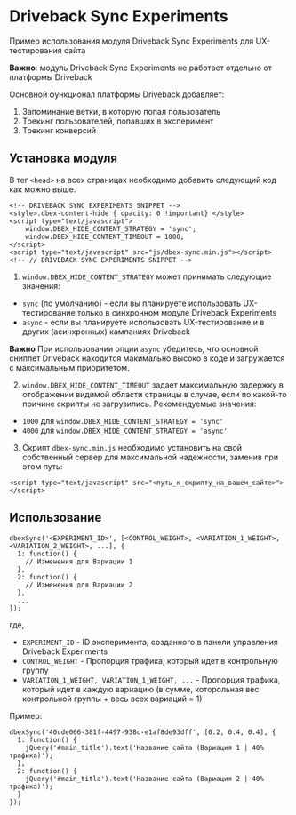 # Driveback Sync Experiments
Пример использования модуля Driveback Sync Experiments для UX-тестирования сайта

**Важно**: модуль Driveback Sync Experiments не работает отдельно от платформы Driveback

Основной функционал платформы Driveback добавляет:
1. Запоминание ветки, в которую попал пользователь
2. Трекинг пользователей, попавших в эксперимент
3. Трекинг конверсий

## Установка модуля

В тег `<head>` на всех страницах необходимо добавить следующий код как можно выше.

```
<!-- DRIVEBACK SYNC EXPERIMENTS SNIPPET -->
<style>.dbex-content-hide { opacity: 0 !important} </style>
<script type="text/javascript">
    window.DBEX_HIDE_CONTENT_STRATEGY = 'sync';
    window.DBEX_HIDE_CONTENT_TIMEOUT = 1000;
</script>
<script type="text/javascript" src="js/dbex-sync.min.js"></script>
<!-- // DRIVEBACK SYNC EXPERIMENTS SNIPPET -->
```

1. `window.DBEX_HIDE_CONTENT_STRATEGY` может принимать следующие значения:
* `sync` (по умолчанию) - если вы планируете использовать UX-тестирование только в синхронном модуле Driveback Experiments
* `async` - если вы планируете использовать UX-тестирование и в других (асинхронных) кампаниях Driveback

**Важно** При использовании опции `async` убедитесь, что основной сниппет Driveback находится макимально высоко в коде и загружается с максимальным приоритетом.

2. `window.DBEX_HIDE_CONTENT_TIMEOUT` задает максимальную задержку в отображении видимой области страницы в случае, если по какой-то причине скрипты не загрузились.
Рекомендуемые значения:
* `1000` для `window.DBEX_HIDE_CONTENT_STRATEGY = 'sync'`
* `4000` для `window.DBEX_HIDE_CONTENT_STRATEGY = 'async'`

3. Скрипт `dbex-sync.min.js` необходимо установить на свой собственный сервер для максимальной надежности, заменив при этом путь:
```
<script type="text/javascript" src="<путь_к_скрипту_на_вашем_сайте>"></script>
```
## Использование

```
dbexSync('<EXPERIMENT_ID>', [<CONTROL_WEIGHT>, <VARIATION_1_WEIGHT>, <VARIATION_2_WEIGHT>, ...], {
  1: function() {
    // Изменения для Вариации 1
  },
  2: function() {
    // Изменения для Вариации 2
  },
  ...
});
```

где,
* `EXPERIMENT_ID` - ID эксперимента, созданного в панели управления Driveback Experiments
* `CONTROL_WEIGHT` - Пропорция трафика, который идет в контрольную группу
* `VARIATION_1_WEIGHT, VARIATION_1_WEIGHT, ...` - Пропорция трафика, который идет в каждую вариацию (в сумме, которольная вес контрольной группы + весь всех вариаций = 1)

Пример:
```
dbexSync('40cde066-381f-4497-938c-e1af8de93dff', [0.2, 0.4, 0.4], {
  1: function() {
    jQuery('#main_title').text('Название сайта (Вариация 1 | 40% трафика)');
  },
  2: function() {
    jQuery('#main_title').text('Название сайта (Вариация 2 | 40% трафика)');
  }
});
```